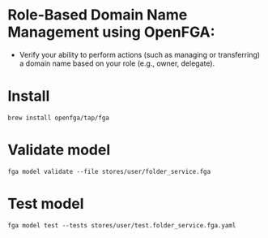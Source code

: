 # Role-Based Domain Name Management using OpenFGA:
* Verify your ability to perform actions (such as managing or transferring) a domain name based on your role (e.g., owner, delegate).

# Install 
```
brew install openfga/tap/fga
```

# Validate model
```
fga model validate --file stores/user/folder_service.fga     
```

# Test model
```
fga model test --tests stores/user/test.folder_service.fga.yaml
``` 
